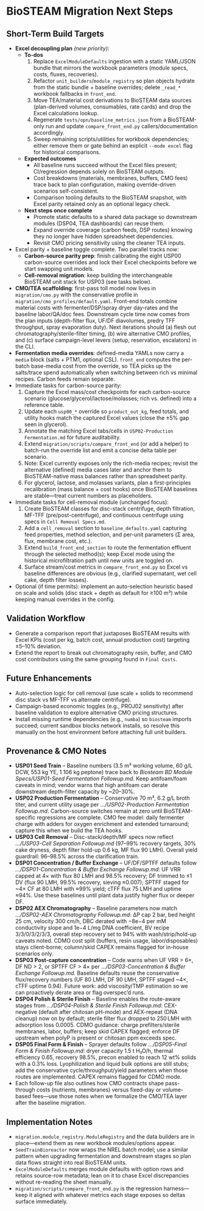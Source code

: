 # BioSTEAM Migration Next Steps

## Short-Term Build Targets
- **Excel decoupling plan** *(new priority)*:
  - **To-dos**
    1. Replace `ExcelModuleDefaults` ingestion with a static YAML/JSON bundle that mirrors the workbook parameters (module specs, costs, fluxes, recoveries).
    2. Refactor `unit_builders`/`module_registry` so plan objects hydrate from the static bundle + baseline overrides; delete `_read_*` workbook fallbacks in `front_end`.
    3. Move TEA/material cost derivations to BioSTEAM data sources (plan-derived volumes, consumables, rate cards) and drop the Excel calculations lookup.
    4. Regenerate `tests/opn/baseline_metrics.json` from a BioSTEAM-only run and update `compare_front_end.py` callers/documentation accordingly.
    5. Sweep remaining scripts/utilities for workbook dependencies; either remove them or gate behind an explicit `--mode excel` flag for historical comparisons.
  - **Expected outcomes**
    - All baseline runs succeed without the Excel files present; CI/regression depends solely on BioSTEAM outputs.
    - Cost breakdowns (materials, membranes, buffers, CMO fees) trace back to plan configuration, making override-driven scenarios self-consistent.
    - Comparison tooling defaults to the BioSTEAM snapshot, with Excel parity retained only as an optional legacy check.
  - **Next steps once complete**
    - Promote static defaults to a shared data package so downstream modules (DSP04, TEA dashboards) can reuse them.
    - Expand override coverage (carbon feeds, DSP routes) knowing they no longer have hidden spreadsheet dependencies.
    - Revisit CMO pricing sensitivity using the cleaner TEA inputs.
- Excel parity + baseline toggle complete. Two parallel tracks now:
  - **Carbon-source parity prep**: finish calibrating the eight USP00 carbon-source overrides and lock their Excel checkpoints before we start swapping unit models.
  - **Cell-removal migration**: keep building the interchangeable BioSTEAM unit stack for USP03 (see tasks below).
- **CMO/TEA scaffolding**: first-pass toll model now lives in ``migration/cmo.py`` with the conservative profile in ``migration/cmo_profiles/default.yaml``. Front-end totals combine material costs with fermenter/DSP/spray dryer day-rates and the baseline labor/QA/doc fees. Downstream cycle time now comes from the plan inputs (depth-filter flux, UF/DF diavolumes, predry TFF throughput, spray evaporation duty). Next iterations should (a) flesh out chromatography/sterile-filter timing, (b) wire alternative CMO profiles, and (c) surface campaign-level levers (setup, reservation, escalators) in the CLI.
- **Fermentation media overrides**: defined-media YAMLs now carry a ``media`` block (salts + PTM1, optional CSL). ``front_end`` computes the per-batch base-media cost from the override, so TEA picks up the salts/trace spend automatically when switching between rich vs minimal recipes. Carbon feeds remain separate.
- Immediate tasks for carbon-source parity:
  1. Capture the Excel mass/cost checkpoints for each carbon-source scenario (glucose/glycerol/lactose/molasses; rich vs. defined) into a reference table.
  2. Update each ``usp00_*`` override so ``product_out_kg``, feed totals, and utility hooks match the captured Excel values (close the ±5% gap seen in glycerol).
  3. Annotate the matching Excel tabs/cells in ``USP02-Production Fermentation.md`` for future auditability.
  4. Extend ``migration/scripts/compare_front_end`` (or add a helper) to batch-run the override list and emit a concise delta table per scenario.
  5. Note: Excel currently exposes only the rich-media recipes; revisit the alternative (defined) media cases later and anchor them to BioSTEAM-native mass balances rather than spreadsheet parity.
  6. For glycerol, lactose, and molasses variants, plan a first-principles recalibration (mass balance + cost hooks) once BioSTEAM baselines are stable—treat current numbers as placeholders.
- Immediate tasks for cell-removal module (unchanged focus):
  1. Create BioSTEAM classes for disc-stack centrifuge, depth filtration, MF-TFF (pre/post-centrifuge), and continuous centrifuge using specs in ``Cell Removal Specs.md``.
  2. Add a ``cell_removal`` section to ``baseline_defaults.yaml`` capturing feed properties, method selection, and per-unit parameters (Σ area, flux, membrane cost, etc.).
  3. Extend ``build_front_end_section`` to route the fermentation effluent through the selected method(s); keep Excel mode using the historical microfiltration path until new units are toggled on.
  4. Surface stream/cost metrics in ``compare_front_end.py`` so Excel vs baseline differences are obvious (e.g., clarified supernatant, wet cell cake, depth filter losses).
- Optional (if time permits): implement an auto-selection heuristic based on scale and solids (disc stack + depth as default for ≥100 m³) while keeping manual overrides in the config.

## Validation Workflow
- Generate a comparison report that juxtaposes BioSTEAM results with Excel KPIs (cost per kg, batch cost, annual production cost) targeting ±5–10% deviation.
- Extend the report to break out chromatography resin, buffer, and CMO cost contributors using the same grouping found in ``Final Costs``.

## Future Enhancements
- Auto-selection logic for cell removal (use scale + solids to recommend disc stack vs MF-TFF vs alternate centrifuge).
- Campaign-based economic toggles (e.g., PROJ02 sensitivity) after baseline validation to explore alternative CMO pricing structures.
- Install missing runtime dependencies (e.g., ``numba``) so ``biosteam`` imports succeed; current sandbox blocks network installs, so resolve this manually on the host environment before attaching full unit builders.

## Provenance & CMO Notes
- **USP01 Seed Train** – Baseline numbers (3.5 m³ working volume, 60 g/L DCW, 553 kg YE, 1 106 kg peptone) trace back to *Biosteam BD Module Specs/USP01-Seed Fermentation Followup.md*. Keep antifoam/foam caveats in mind; vendor warns that high antifoam can derate downstream depth-filter capacity by ~20–30%.
- **USP02 Production Fermentation** – Conservative 70 m³, 6.2 g/L broth titer, and current utility usage per *…/USP02-Production Fermentation Followup.md*. Carbon-source switches remain at zero until BioSTEAM-specific regressions are complete. CMO fee model: daily fermenter charge with adders for oxygen enrichment and extended turnaround; capture this when we build the TEA hooks.
- **USP03 Cell Removal** – Disc-stack/depth/MF specs now reflect *…/USP03-Cell Separation Followup.md* (97–99% recovery targets, 30% cake dryness, depth filter hold-up 0.6 kg, MF flux 90 LMH). Overall yield guardrail: 96–98.5% across the clarification train.
- **DSP01 Concentration / Buffer Exchange** – UF/DF/SPTFF defaults follow *…/DSP01-Concentration & Buffer Exchange Followup.md*: UF VRR capped at 4× with flux 80 LMH and 98.5% recovery; DF trimmed to ≤1 DV (flux 90 LMH, 99.5% recovery, sieving ≈0.007); SPTFF staged for ~4× CF at 80 LMH with ≈99% yield; cTFF flux 75 LMH and uptime ≈94%. Use these baselines until plant data justify higher flux or deeper DF.
- **DSP02 AEX Chromatography** – Baseline parameters now match *…/DSP02-AEX Chromatography Followup.md*: ΔP cap 2 bar, bed height 25 cm, velocity 300 cm/h, DBC derated with −8e−4 per mM conductivity slope and 1e−4 L/mg DNA coefficient, BV recipe 3/3/0/3/2/3/3, overall step recovery set to 94% with wash/strip/hold-up caveats noted. CDMO cost split (buffers, resin usage, labor/disposables) stays client-borne; column/skid CAPEX remains flagged for in-house scenarios only.
- **DSP03 Post-capture concentration** – Code warns when UF VRR > 6×, DF ND > 2, or SPTFF CF > 4× per *…/DSP03-Concentration & Buffer Exchange Followup.md*. Baseline defaults reuse the conservative flux/recovery numbers (UF 80 LMH, DF 90 LMH, SPTFF staged ~4×, cTFF uptime 0.94). Future work: add viscosity/TMP estimation so we can proactively derate area or flag overspec’d runs.
- **DSP04 Polish & Sterile Finish** – Baseline enables the route-aware stages from *…/DSP04-Polish & Sterile Finish Followup.md*: CEX-negative (default after chitosan pH-mode) and AEX-repeat (DNA cleanup) now on by default; sterile filter flux dropped to 250 LMH with adsorption loss 0.0005. CDMO guidance: charge prefilters/sterile membranes, labor, buffers; keep skid CAPEX flagged; enforce DF upstream when polyP is present or chitosan ppm exceeds spec.
- **DSP05 Final Form & Finish** – Sprayer defaults follow *…/DSP05-Final Form & Finish Followup.md*: dryer capacity 1.5 t H₂O/h, thermal efficiency 0.65, recovery 98.5%, precon enabled to reach 12 wt% solids with a 0.3% loss. Lyophilization and liquid bulk options are still stubs; add the conservative cycle/throughput/yield parameters when those routes are implemented. CAPEX remains flagged for CDMO mode.
- Each follow-up file also outlines how CMO contracts shape pass-through costs (nutrients, membranes) versus fixed-day or volume-based fees—use those notes when we formalize the CMO/TEA layer after the baseline migration.

## Implementation Notes
- ``migration.module_registry.ModuleRegistry`` and the data builders are in place—extend them as new workbook modules/options appear.
- ``SeedTrainBioreactor`` now wraps the NREL batch model; use a similar pattern when upgrading fermentation and downstream stages so plan data flows straight into real BioSTEAM units.
- ``ExcelModuleDefaults`` merges module defaults with option rows and retains source-row metadata; lean on it to chase Excel discrepancies without re-reading the sheet manually.
- ``migration/scripts/compare_front_end.py`` is the regression harness—keep it aligned with whatever metrics each stage exposes so deltas surface immediately.
